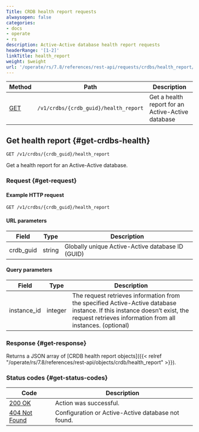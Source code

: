 ```yaml
---
Title: CRDB health report requests
alwaysopen: false
categories:
- docs
- operate
- rs
description: Active-Active database health report requests
headerRange: '[1-2]'
linkTitle: health_report
weight: $weight
url: '/operate/rs/7.8/references/rest-api/requests/crdbs/health_report/'
---
```


| Method | Path | Description |
|--------|------|-------------|
| [GET](#get-crdbs-health) | `/v1/crdbs/{crdb_guid}/health_report` | Get a health report for an Active-Active database |

## Get health report {#get-crdbs-health}

	GET /v1/crdbs/{crdb_guid}/health_report

Get a health report for an Active-Active database.

### Request {#get-request} 

#### Example HTTP request

    GET /v1/crdbs/{crdb_guid}/health_report

#### URL parameters

| Field | Type | Description |
|-------|------|-------------|
| crdb_guid | string | Globally unique Active-Active database ID (GUID) |

#### Query parameters

| Field | Type | Description |
|-------|------|-------------|
| instance_id | integer | The request retrieves information from the specified Active-Active database instance. If this instance doesn’t exist, the request retrieves information from all instances. (optional) |

### Response {#get-response} 

Returns a JSON array of [CRDB health report objects]({{< relref "/operate/rs/7.8/references/rest-api/objects/crdb/health_report" >}}).

### Status codes {#get-status-codes} 

| Code | Description |
|------|-------------|
| [200 OK](http://www.w3.org/Protocols/rfc2616/rfc2616-sec10.html#sec10.2.1) | Action was successful. |
| [404 Not Found](http://www.w3.org/Protocols/rfc2616/rfc2616-sec10.html#sec10.4.5) | Configuration or Active-Active database not found. |
